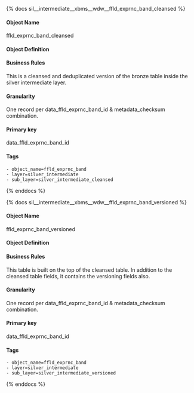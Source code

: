{% docs sil__intermediate__xbms__wdw__ffld_exprnc_band_cleansed %}

#### Object Name
ffld_exprnc_band_cleansed

#### Object Definition


#### Business Rules
This is a cleansed and deduplicated version of the bronze table inside the silver intermediate layer.

#### Granularity
One record per data_ffld_exprnc_band_id & metadata_checksum combination.

#### Primary key
data_ffld_exprnc_band_id

#### Tags
    - object_name=ffld_exprnc_band
    - layer=silver_intermediate
    - sub_layer=silver_intermediate_cleansed

{% enddocs %}

{% docs sil__intermediate__xbms__wdw__ffld_exprnc_band_versioned %}

#### Object Name
ffld_exprnc_band_versioned

#### Object Definition


#### Business Rules
This table is built on the top of the cleansed table. In addition to the cleansed table fields, it contains the versioning fields also.

#### Granularity
One record per data_ffld_exprnc_band_id & metadata_checksum combination.

#### Primary key
data_ffld_exprnc_band_id

#### Tags
    - object_name=ffld_exprnc_band
    - layer=silver_intermediate
    - sub_layer=silver_intermediate_versioned

{% enddocs %}